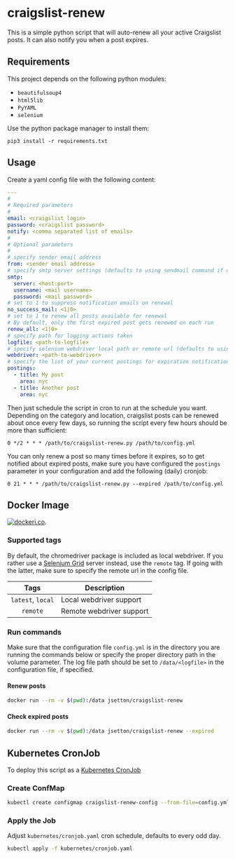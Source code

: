 # craigslist-renew

This is a simple python script that will auto-renew all your active Craigslist posts. It can also notify you when a post expires.

## Requirements

This project depends on the following python modules:

* `beautifulsoup4`
* `html5lib`
* `PyYAML`
* `selenium`

Use the python package manager to install them:

```
pip3 install -r requirements.txt
```

## Usage

Create a yaml config file with the following content:
```yaml
---
#
# Required parameters
#
email: <craigslist login>
password: <craigslist password>
notify: <comma separated list of emails>
#
# Optional parameters
#
# specify sender email address
from: <sender email address>
# specify smtp server settings (defaults to using sendmail command if omitted)
smtp:
  server: <host:port>
  username: <mail username>
  password: <mail password>
# set to 1 to suppress notification emails on renewal
no_success_mail: <1|0>
# set to 1 to renew all posts available for renewal
# By default, only the first expired post gets renewed on each run
renew_all: <1|0>
# specify path for logging actions taken
logfile: <path-to-logfile>
# specify selenium webdriver local path or remote url (defaults to using chromedriver in local path if omitted)
webdriver: <path-to-webdriver>
# specify the list of your current postings for expiration notifications
postings:
  - title: My post
    area: nyc
  - title: Another post
    area: nyc
```

Then just schedule the script in cron to run at the schedule you want. Depending on the category and location, craigslist posts can be renewed about once every few days, so running the script every few hours should be more than sufficient:
```cron
0 */2 * * * /path/to/craigslist-renew.py /path/to/config.yml
```

You can only renew a post so many times before it expires, so to get notified about expired posts, make sure you have configured the `postings` parameter in your configuration and add the following (daily) cronjob:
```cron
0 21 * * * /path/to/craigslist-renew.py --expired /path/to/config.yml
```

## Docker Image

[![dockeri.co](https://dockeri.co/image/jsetton/craigslist-renew)](https://hub.docker.com/r/jsetton/craigslist-renew).

### Supported tags

By default, the chromedriver package is included as local webdriver. If you rather use a [Selenium Grid](https://www.selenium.dev/docs/site/en/grid/) server instead, use the `remote` tag. If going with the latter, make sure to specify the remote url in the config file.

|       Tags        | Description              |
| :---------------: | ------------------------ |
| `latest`, `local` | Local webdriver support  |
|     `remote`      | Remote webdriver support |

### Run commands

Make sure that the configuration file `config.yml` is in the directory you are running the commands below or specify the proper directory path in the volume parameter. The log file path should be set to `/data/<logfile>` in the configuration file, if specified.

#### Renew posts
```bash
docker run --rm -v $(pwd):/data jsetton/craigslist-renew
```

#### Check expired posts
```bash
docker run --rm -v $(pwd):/data jsetton/craigslist-renew --expired
```

## Kubernetes CronJob

To deploy this script as a [Kubernetes CronJob](https://kubernetes.io/docs/concepts/workloads/controllers/cron-jobs/)

### Create ConfMap

``` bash
kubectl create configmap craigslist-renew-config --from-file=config.yml
```

### Apply the Job

Adjust `kubernetes/cronjob.yaml` cron schedule, defaults to every odd day.

``` bash
kubectl apply -f kubernetes/cronjob.yaml
```
